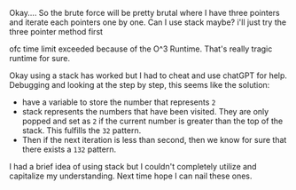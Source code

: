 Okay.... So the brute force will be pretty brutal where I have three pointers and iterate each pointers one by one. Can I use stack maybe?
i'll just try the three pointer method first

ofc time limit exceeded because of the O^3 Runtime. That's really tragic runtime for sure. 

Okay using a stack has worked but I had to cheat and use chatGPT for help. Debugging and looking at the step by step, this seems like the solution:
- have a variable to store the number that represents `2`
- stack represents the numbers that have been visited. They are only popped and set as `2` if the current number is greater than the top of the stack. This fulfills the `32` pattern.
- Then if the next iteration is less than second, then we know for sure that there exists a `132` pattern. 

I had a brief idea of using stack but I couldn't completely utilize and capitalize my understanding. Next time hope I can nail these ones.
